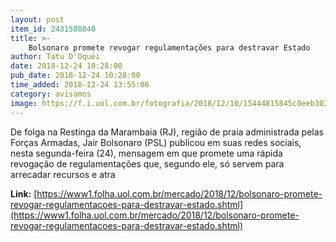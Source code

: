 ```yaml
---
layout: post
item_id: 2431588040
title: >-
    Bolsonaro promete revogar regulamentações para destravar Estado
author: Tatu D'Oquei
date: 2018-12-24 10:28:00
pub_date: 2018-12-24 10:28:00
time_added: 2018-12-24 13:55:06
category: avisamos
image: https://f.i.uol.com.br/fotografia/2018/12/10/15444815845c0eeb30358da_1544481584_3x2_rt.jpg
---
```


De folga na Restinga da Marambaia (RJ), região de praia administrada pelas Forças Armadas, Jair Bolsonaro (PSL) publicou em suas redes sociais, nesta segunda-feira (24), mensagem em que promete uma rápida revogação de regulamentações que, segundo ele, só servem para arrecadar recursos e atra

**Link:** [https://www1.folha.uol.com.br/mercado/2018/12/bolsonaro-promete-revogar-regulamentacoes-para-destravar-estado.shtml](https://www1.folha.uol.com.br/mercado/2018/12/bolsonaro-promete-revogar-regulamentacoes-para-destravar-estado.shtml)

